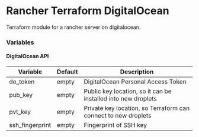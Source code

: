 # Rancher Terraform DigitalOcean
Terraform module for a rancher server on digitalocean.

### Variables

#### DigitalOcean API

| Variable         | Default | Description                                                    |
|------------------|---------|----------------------------------------------------------------|
| do\_token        | empty   | DigitalOcean Personal Access Token                             |
| pub\_key         | empty   | Public key location, so it can be installed into new droplets  |
| pvt\_key         | empty   | Private key location, so Terraform can connect to new droplets |
| ssh\_fingerprint | empty   | Fingerprint of SSH key                                         |

